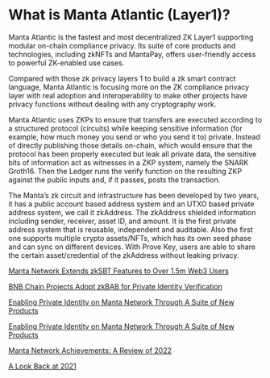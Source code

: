 # What is Manta Atlantic (Layer1)?

Manta Atlantic is the fastest and most decentralized ZK Layer1 supporting modular on-chain compliance privacy. Its suite of core products and technologies, including zkNFTs and MantaPay, offers user-friendly access to powerful ZK-enabled use cases.

Compared with those zk privacy layers 1 to build a zk smart contract language, Manta Atlantic is focusing more on the ZK compliance privacy layer with real adoption and interoperability to make other projects have privacy functions without dealing with any cryptography work.

Manta Atlantic uses ZKPs to ensure that transfers are executed according to a structured protocol (circuits) while keeping sensitive information (for example, how much money you send or who you send it to) private. Instead of directly publishing those details on-chain, which would ensure that the protocol has been properly executed but leak all private data, the sensitive bits of information act as witnesses in a ZKP system, namely the SNARK Groth16. Then the Ledger runs the verify function on the resulting ZKP against the public inputs and, if it passes, posts the transaction.

The Manta’s zk circuit and infrastructure has been developed by two years, it has a public account based address system and an UTXO based private address system, we call it zkAddress. The zkAddress shielded information including sender, receiver, asset ID, and amount. It is the first private address system that is reusable, independent and auditable. Also the first one supports multiple crypto assets/NFTs, which has its own seed phase and can sync on different devices. With Prove Key, users are able to share the certain asset/credential of the zkAddress without leaking privacy.


[Manta Network Extends zkSBT Features to Over 1.5m Web3 Users](https://mantanetwork.medium.com/manta-network-extends-zksbt-features-to-over-1-5m-web3-users-81cadd7ebdbf)

[BNB Chain Projects Adopt zkBAB for Private Identity Verification](https://mantanetwork.medium.com/bnb-chain-projects-adopt-zkbab-for-private-identity-verification-41c00482b909)

[Enabling Private Identity on Manta Network Through A Suite of New Products](https://mantanetwork.medium.com/enabling-private-identity-on-manta-network-through-a-suite-of-new-products-237bad78244d)

[Enabling Private Identity on Manta Network Through A Suite of New Products](https://mantanetwork.medium.com/introducing-zksbts-zknfts-and-npo-89a8e6d77a7f)


[Manta Network Achievements: A Review of 2022](https://medium.com/manta-network/manta-network-achievements-a-review-of-2022-6877b45eea18)

[A Look Back at 2021](https://medium.com/manta-network/a-look-back-at-2021-7e96eb60af28)
